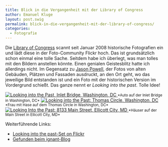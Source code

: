 ```yaml
---
title: Blick in die Vergangenheit mit der Library of Congress
author: Emanuel Kluge
layout: post.swig
permalink: blick-in-die-vergangenheit-mit-der-library-of-congress/
categories:
  - Fotografie
---
```


Die [Library of Congress][library_of_congress] scannt seit Januar 2008 historische Fotografien ein und lädt diese in der Foto-Community Flickr hoch. Das ist grundsätzlich schon einmal eine tolle Sache. Seitdem habe ich überlegt, was man tolles mit den Bildern anstellen könnte. Einen genialen Geistesblitz hatte ich allerdings nicht. Im Gegensatz zu [Jason Powell][jasonepowell], der Fotos von alten Gebäuden, Plätzen und Fassaden ausdruckt, an den Ort geht, wo das jeweilige Bild entstanden ist und ein Foto mit der historischen Version im Vordergrund schießt. Das ganze nennt er _Looking into the past_. Tolle Idee!

<a href="http://www.flickr.com/photos/jasonepowell/3728849099/in/set-72157613841045343">
  <noscript data-src="/archive/wp-content/uploads/2010/02/looking-into-the-past-inlet-bridge-washington-dc.jpg" data-alt="Looking into the Past, Inlet Bridge, Washington, DC">
<img src="/archive/wp-content/uploads/2010/02/looking-into-the-past-inlet-bridge-washington-dc.jpg" alt="Looking into the Past, Inlet Bridge, Washington, DC">
</noscript>
</a>  
<small>*Auto auf der Inlet Bridge in Washington, DC*</small>

<a href="http://www.flickr.com/photos/jasonepowell/3738715079/in/set-72157613841045343">
  <noscript data-src="/archive/wp-content/uploads/2010/02/looking-into-the-past-thomas-circle-washington-dc.jpg" data-alt="Looking into the Past: Thomas Circle, Washington, DC">
<img src="/archive/wp-content/uploads/2010/02/looking-into-the-past-thomas-circle-washington-dc.jpg" alt="Looking into the Past: Thomas Circle, Washington, DC">
</noscript>
</a>  
<small>*Frau mit Hase auf dem Thomas Circle in Washington, DC*</small>

<a href="http://www.flickr.com/photos/jasonepowell/3437004150/in/set-72157613841045343">
  <noscript data-src="/archive/wp-content/uploads/2010/02/looking-into-the-past-8133-main-street-ellicott-city-md.jpg" data-alt="Looking Into the Past: 8133 Main Street, Ellicott City, MD">
<img src="/archive/wp-content/uploads/2010/02/looking-into-the-past-8133-main-street-ellicott-city-md.jpg" alt="Looking Into the Past: 8133 Main Street, Ellicott City, MD">
</noscript>
</a>  
<small>*Häuser auf der Main Street in Ellicott City, MD*</small>

Weiterführende Links:

- [Looking into the past-Set on Flickr][flickr_set]
- [Gefunden beim ignant-Blog][ignant]

[library_of_congress]: http://www.flickr.com/photos/library_of_congress/
[jasonepowell]: http://www.flickr.com/photos/jasonepowell/
[flickr_set]: http://www.flickr.com/photos/jasonepowell/sets/72157613841045343/
[ignant]: http://www.ignant.de/2010/02/24/looking-into-the-past/
